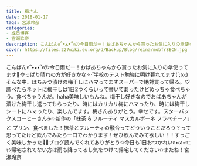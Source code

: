 ```yaml
---
title: 梅さん
date: 2018-01-17
tags: 宮瀬玲奈
categories: 
- 成员博客
- 宮瀬玲奈
description: こんばんฅ՞•ﻌ•՞ฅﾜﾝ今日雨だー！おばあちゃんから貰ったお気に入りの傘使ってます💓やっぱり晴れの方が好きかな✧‧˚学校のテスト勉強に明け暮れてます(´;ω;)そんな中、はちみつ漬けの梅干しにハマってますスーパー...
cover: https://files.227wiki.eu.org/d/Backup/Blog/reina/mobfr8ECN.jpg 
---
```


こんばんฅ՞•ﻌ•՞ฅﾜﾝ今日雨だー！おばあちゃんから貰ったお気に入りの傘使ってます💓やっぱり晴れの方が好きかな✧‧˚学校のテスト勉強に明け暮れてます(´;ω;)そんな中、はちみつ漬けの梅干しにハマってますスーパーで絶対買って帰る。♡調べたらネットに梅干しは1日2つくらいって書いてあったけどめっちゃ食べちゃう。食べちゃうんだ。haha美味しいもんね。梅干し好きなのでおばあちゃんが漬けた梅干し送ってもらったり、時にはカリカリ梅にハマったり、時には梅干しシートにハマったり、楽しんでます。梅さんありがとう。幸せです。スターバックスコーヒーさん☕✨新作の「抹茶 & フルーティ マスカルポーネ フラペチーノ」と プリン、食べました！抹茶とフルーティの融合ってどういうことだろう？って思ってたけど飲んでみたら一口でわかります！ぜひ飲んでみて欲しい！！すっごく美味しかった💓💓ブログ読んでくれてありがとう✩今日も1日おつかれいฅ•ω•ฅﾆｬﾝ帰宅されてない方は雨も降ってるし気をつけて帰宅してください✩またね！宮瀬玲奈


